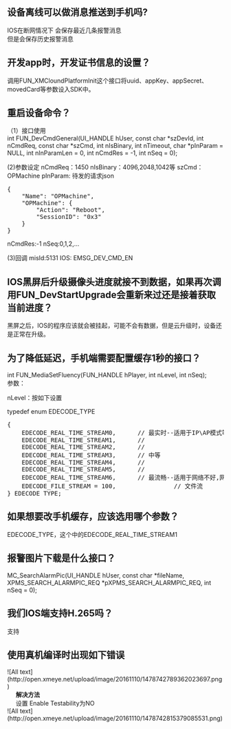 ## 设备离线可以做消息推送到手机吗?

IOS在断网情况下 会保存最近几条报警消息<br/>
但是会保存历史报警消息<br/>

## 开发app时，开发证书信息的设置？

调用FUN_XMCloundPlatformInit这个接口将uuid、appKey、appSecret、movedCard等参数设入SDK中。<br/>

## 重启设备命令？

（1）接口使用 <br/>
int FUN_DevCmdGeneral(UI_HANDLE hUser, const char *szDevId, int nCmdReq, const char *szCmd, int nIsBinary, int nTimeout, char *pInParam = NULL, int nInParamLen = 0, int nCmdRes = -1, int nSeq = 0);<br/>

(2)参数设定 nCmdReq：1450 nIsBinary：4096,2048,1042等 szCmd：OPMachine pInParam: 待发的请求json

<pre>
{
    "Name": "OPMachine",
    "OPMachine": {
        "Action": "Reboot",
        "SessionID": "0x3"
    }
}
</pre>

nCmdRes:-1 nSeq:0,1,2,...<br/>

(3)回调 misId:5131 IOS: EMSG_DEV_CMD_EN

## IOS黑屏后升级摄像头进度就接不到数据，如果再次调用FUN_DevStartUpgrade会重新来过还是接着获取当前进度？

黑屏之后，IOS的程序应该就会被挂起，可能不会有数据，但是云升级时，设备还是正常在升级。<br/>

## 为了降低延迟，手机端需要配置缓存1秒的接口？

int FUN_MediaSetFluency(FUN_HANDLE hPlayer, int nLevel, int nSeq);<br/>
参数：<br/>

nLevel：按如下设置<br/>

typedef enum EDECODE_TYPE

<pre>
{
    EDECODE_REAL_TIME_STREAM0,      // 最实时--适用于IP\AP模式等网络状态很好的情况
    EDECODE_REAL_TIME_STREAM1,      //
    EDECODE_REAL_TIME_STREAM2,      //
    EDECODE_REAL_TIME_STREAM3,      // 中等
    EDECODE_REAL_TIME_STREAM4,      //
    EDECODE_REAL_TIME_STREAM5,      //
    EDECODE_REAL_TIME_STREAM6,      // 最流畅--适用于网络不好,网络波动大的情况
    EDECODE_FILE_STREAM = 100,                // 文件流
} EDECODE_TYPE;
</pre>

## 如果想要改手机缓存，应该选用哪个参数？

EDECODE_TYPE，这个中的EDECODE_REAL_TIME_STREAM1<br/>

## 报警图片下载是什么接口？

MC_SearchAlarmPic(UI_HANDLE hUser, const char *fileName, XPMS_SEARCH_ALARMPIC_REQ *pXPMS_SEARCH_ALARMPIC_REQ, int nSeq = 0);<br/>

## 我们IOS端支持H.265吗？

支持<br/>

## 使用真机编译时出现如下错误

<div>![All text](http://open.xmeye.net/upload/image/20161110/1478742789362023697.png)</div>

<div style="margin-left:20px;">
<b>解决方法</b><br/>
设置 Enable Testability为NO<br/>
</div>

<div>![All text](http://open.xmeye.net/upload/image/20161110/1478742815379085531.png)</div>
